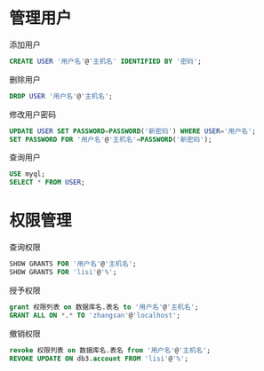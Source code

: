 # 管理用户

添加用户
```sql
CREATE USER '用户名'@'主机名' IDENTIFIED BY '密码';
```
删除用户
```sql
DROP USER '用户名'@'主机名';
```
修改用户密码
```sql
UPDATE USER SET PASSWORD=PASSWORD('新密码') WHERE USER='用户名';
SET PASSWORD FOR '用户名'@'主机名'=PASSWORD('新密码');
```
查询用户
```sql
USE myql;
SELECT * FROM USER;
```

# 权限管理

查询权限
```sql
SHOW GRANTS FOR '用户名'@'主机名';
SHOW GRANTS FOR 'lisi'@'%';
```
授予权限
```sql
grant 权限列表 on 数据库名.表名 to '用户名'@'主机名';
GRANT ALL ON *.* TO 'zhangsan'@'localhost';
```
撤销权限
```sql
revoke 权限列表 on 数据库名.表名 from '用户名'@'主机名';
REVOKE UPDATE ON db3.account FROM 'lisi'@'%';
```
